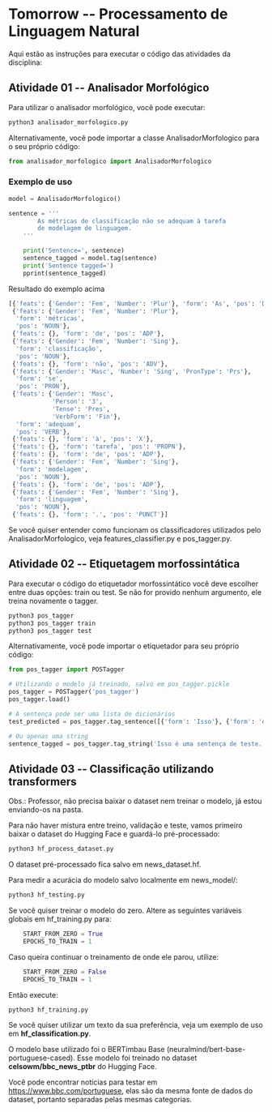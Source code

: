 # Tomorrow -- Processamento de Linguagem Natural

Aqui estão as instruções para executar o código das atividades da disciplina:

## Atividade 01 -- Analisador Morfológico

Para utilizar o analisador morfológico, você pode executar:
```bash
python3 analisador_morfologico.py
```

Alternativamente, você pode importar a classe AnalisadorMorfologico para o seu próprio código:

```python
from analisador_morfologico import AnalisadorMorfologico
```

### Exemplo de uso
```python
model = AnalisadorMorfologico()

sentence = '''
        As métricas de classificação não se adequam à tarefa
        de modelagem de linguagem.
    '''

    print('Sentence=', sentence)
    sentence_tagged = model.tag(sentence)
    print('Sentence tagged=')
    pprint(sentence_tagged)
```
Resultado do exemplo acima

```python
[{'feats': {'Gender': 'Fem', 'Number': 'Plur'}, 'form': 'As', 'pos': 'DET'},
 {'feats': {'Gender': 'Fem', 'Number': 'Plur'},
  'form': 'métricas',
  'pos': 'NOUN'},
 {'feats': {}, 'form': 'de', 'pos': 'ADP'},
 {'feats': {'Gender': 'Fem', 'Number': 'Sing'},
  'form': 'classificação',
  'pos': 'NOUN'},
 {'feats': {}, 'form': 'não', 'pos': 'ADV'},
 {'feats': {'Gender': 'Masc', 'Number': 'Sing', 'PronType': 'Prs'},
  'form': 'se',
  'pos': 'PRON'},
 {'feats': {'Gender': 'Masc',
            'Person': '3',
            'Tense': 'Pres',
            'VerbForm': 'Fin'},
  'form': 'adequam',
  'pos': 'VERB'},
 {'feats': {}, 'form': 'à', 'pos': 'X'},
 {'feats': {}, 'form': 'tarefa', 'pos': 'PROPN'},
 {'feats': {}, 'form': 'de', 'pos': 'ADP'},
 {'feats': {'Gender': 'Fem', 'Number': 'Sing'},
  'form': 'modelagem',
  'pos': 'NOUN'},
 {'feats': {}, 'form': 'de', 'pos': 'ADP'},
 {'feats': {'Gender': 'Fem', 'Number': 'Sing'},
  'form': 'linguagem',
  'pos': 'NOUN'},
 {'feats': {}, 'form': '.', 'pos': 'PUNCT'}]
```

Se você quiser entender como funcionam os classificadores utilizados pelo AnalisadorMorfologico, veja features_classifier.py e pos_tagger.py.

## Atividade 02 -- Etiquetagem morfossintática

Para executar o código do etiquetador morfossintático você deve escolher entre duas opções: train ou test. Se não for provido nenhum argumento, ele
treina novamente o tagger.

```bash
python3 pos_tagger
python3 pos_tagger train
python3 pos_tagger test
```

Alternativamente, você pode importar o etiquetador para seu próprio código:

```python
from pos_tagger import POSTagger

# Utilizando o modelo já treinado, salvo em pos_tagger.pickle
pos_tagger = POSTagger('pos_tagger')
pos_tagger.load()

# A sentença pode ser uma lista de dicionários
test_predicted = pos_tagger.tag_sentence([{'form': 'Isso'}, {'form': 'é'}, {'form': 'legal'}, {'form': '.'}])

# Ou apenas uma string
sentence_tagged = pos_tagger.tag_string('Isso é uma sentença de teste.')
```

## Atividade 03 -- Classificação utilizando transformers

Obs.: Professor, não precisa baixar o dataset nem treinar o modelo, já estou enviando-os na pasta.

Para não haver mistura entre treino, validação e teste, vamos primeiro baixar o dataset do Hugging Face e guardá-lo pré-processado:
```bash
python3 hf_process_dataset.py
```

O dataset pré-processado fica salvo em news_dataset.hf.

Para medir a acurácia do modelo salvo localmente em news_model/:
```bash
python3 hf_testing.py
```

Se você quiser treinar o modelo do zero. Altere as seguintes variáveis globais em hf_training.py para:
```python
    START_FROM_ZERO = True
    EPOCHS_TO_TRAIN = 1
```

Caso queira continuar o treinamento de onde ele parou, utilize:
```python
    START_FROM_ZERO = False
    EPOCHS_TO_TRAIN = 1
```

Então execute:
```bash
python3 hf_training.py
```

Se você quiser utilizar um texto da sua preferência, veja um exemplo de uso em **hf_classification.py**.

O modelo base utilizado foi o BERTimbau Base (neuralmind/bert-base-portuguese-cased). Esse modelo foi treinado no dataset **celsowm/bbc_news_ptbr** do Hugging Face. 


Você pode encontrar notícias para testar em https://www.bbc.com/portuguese, elas são
da mesma fonte de dados do dataset, portanto separadas pelas mesmas categorias.

